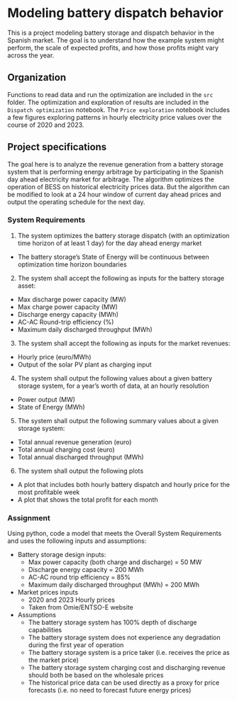 # Modeling battery dispatch behavior

This is a project modeling battery storage and dispatch behavior in the Spanish market. The goal is to understand how the example system might perform, the scale of expected profits, and how those profits might vary across the year.

## Organization
Functions to read data and run the optimization are included in the `src` folder. The optimization and exploration of results are included in the `Dispatch optimization` notebook. The `Price exploration` notebook includes a few figures exploring patterns in hourly electricity price values over the course of 2020 and 2023.

## Project specifications
The goal here is to analyze the revenue generation from a battery storage system that is performing energy arbitrage by participating in the Spanish day ahead electricity market for arbitrage. The algorithm optimizes the operation of BESS on historical electricity prices data. But the algorithm can be modified to look at a 24 hour window of current day ahead prices and output the operating schedule for the next day.

### System Requirements
1. The system optimizes the battery storage dispatch (with an optimization time horizon of at
least 1 day) for the day ahead energy market
  - The battery storage’s State of Energy will be continuous between optimization time
horizon boundaries
2. The system shall accept the following as inputs for the battery storage asset:
  - Max discharge power capacity (MW)
  - Max charge power capacity (MW)
  - Discharge energy capacity (MWh)
  - AC-AC Round-trip efficiency (%)
  - Maximum daily discharged throughput (MWh)
3. The system shall accept the following as inputs for the market revenues:
  - Hourly price (euro/MWh)
  - Output of the solar PV plant as charging input
4. The system shall output the following values about a given battery storage system, for a year’s
worth of data, at an hourly resolution
  - Power output (MW)
  - State of Energy (MWh)
5. The system shall output the following summary values about a given storage system:
  - Total annual revenue generation (euro)
  - Total annual charging cost (euro)
  - Total annual discharged throughput (MWh)
6. The system shall output the following plots
  - A plot that includes both hourly battery dispatch and hourly price for the most
profitable week
  - A plot that shows the total profit for each month

### Assignment
Using python, code a model that meets the Overall System Requirements and uses the following inputs and assumptions:
- Battery storage design inputs:
  - Max power capacity (both charge and discharge) = 50 MW
  - Discharge energy capacity = 200 MWh
  - AC-AC round trip efficiency = 85%
  - Maximum daily discharged throughput (MWh) = 200 MWh
- Market prices inputs
  - 2020 and 2023 Hourly prices
  - Taken from Omie/ENTSO-E website
- Assumptions
  - The battery storage system has 100% depth of discharge capabilities
  - The battery storage system does not experience any degradation during the first
year of operation
  - The battery storage system is a price taker (i.e. receives the price as the market
price)
  - The battery storage system charging cost and discharging revenue should both
be based on the wholesale prices
  - The historical price data can be used directly as a proxy for price forecasts (i.e.
no need to forecast future energy prices)
